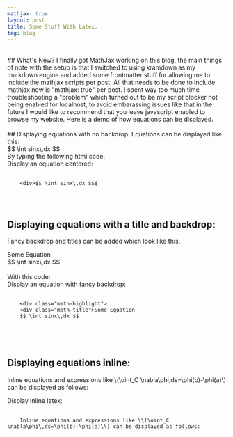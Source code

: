 ```yaml
---
mathjax: true
layout: post
title: Some Stuff With Latex.
tag: blog
---
```

<br>
## What's New?
I finally got MathJax working on this blog, the main things of note with the setup is that I switched to using kramdown as my markdown engine and added some frontmatter stuff for allowing me to include the mathjax scripts per post. All that needs to be done to include mathjax now is "mathjax: true" per post. 
I spent way too much time troubleshooting a "problem" which turned out to be my script blocker not being enabled for localhost, to avoid embarassing issues like that in the future I would like to recommend that you leave javascript enabled to browse my website. 
Here is a demo of how equations can be displayed.
<br>
<br>
## Displaying equations with no backdrop:
Equations can be displayed like this:
<div>$$ \int sinx\,dx $$</div>
By typing the following html code.
<div class="code-filename">Display an equation centered:</div>
<pre>
	<code>
	&lt;div>$$ \int sinx\,dx $$$</div>
	</code>
</pre>
<br>

## Displaying equations with a title and backdrop:
Fancy backdrop and titles can be added which look like this.
<div class="math-highlight">
<div class="math-title">Some Equation</div>
$$ \int sinx\,dx $$
</div>
<br>
With this code:
<div class="code-filename">Display an equation with fancy backdrop:</div>
<pre>
	<code>
	&lt;div class="math-highlight">
	&lt;div class="math-title">Some Equation</div>
	$$ \int sinx\,dx $$
	</div>
	</code>
</pre>
<br>

## Displaying equations inline: 
Inline equations and expressions like \\(\oint_C \nabla\phi\,ds=\phi(b)-\phi(a)\\) can be displayed as follows:
<div class="code-filename">Display inline latex:</div>
<pre>
	<code>
	Inline equations and expressions like \\(\oint_C \nabla\phi\,ds=\phi(b)-\phi(a)\\) can be displayed as follows:
	</code>
</pre>


